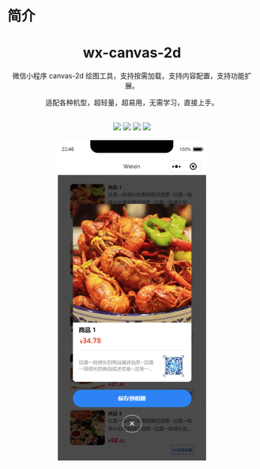 # 简介

<div align="center">
    <h1>wx-canvas-2d</h1>
    <p>微信小程序 canvas-2d 绘图工具，支持按需加载，支持内容配置，支持功能扩展。</p>
    <p>适配各种机型，超轻量，超易用，无需学习，直接上手。</p>
</div>
<br />
<div align="center">
    <img src="https://img.shields.io/github/issues/kiccer/wx-canvas-2d" />
    <img src="https://img.shields.io/github/forks/kiccer/wx-canvas-2d" />
    <img src="https://img.shields.io/github/stars/kiccer/wx-canvas-2d" />
    <img src="https://img.shields.io/github/license/kiccer/wx-canvas-2d" />
</div>
<br />

<div align="center">
    <img src="../../miniprogram/img/demo/1.png" width="300" />
</div>
